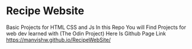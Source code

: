 # Recipe Website
Basic Projects for HTML CSS and Js
In this Repo 
You will Find Projects for web dev learned with (The Odin Project)
Here Is Github Page Link https://manvishw.github.io/RecipeWebSite/
